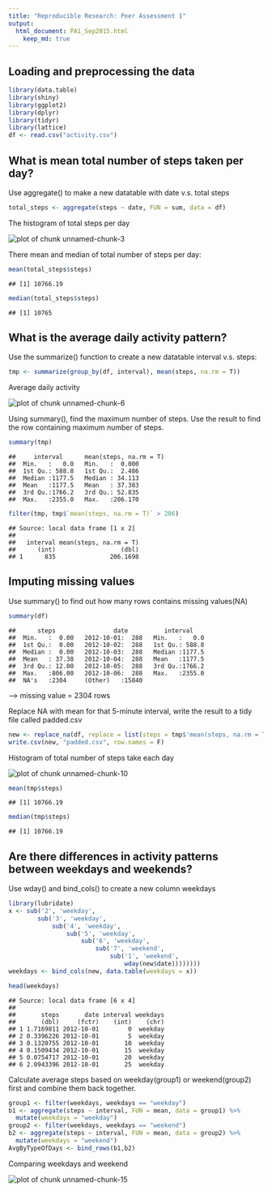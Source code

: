 ```yaml
---
title: "Reproducible Research: Peer Assessment 1"
output: 
  html_document: PA1_Sep2015.html
    keep_md: true
---
```



## Loading and preprocessing the data

```r
library(data.table)
library(shiny)
library(ggplot2)
library(dplyr)
library(tidyr)
library(lattice)
df <- read.csv("activity.csv")
```
## What is mean total number of steps taken per day?
Use aggregate() to make a new datatable with date v.s. total steps

```r
total_steps <- aggregate(steps ~ date, FUN = sum, data = df)
```

The histogram of total steps per day

![plot of chunk unnamed-chunk-3](figure/unnamed-chunk-3-1.png) 

There mean and median of total number of steps per day:

```r
mean(total_steps$steps)
```

```
## [1] 10766.19
```

```r
median(total_steps$steps)
```

```
## [1] 10765
```
## What is the average daily activity pattern?
Use the summarize() function to create a new datatable interval v.s. steps:

```r
tmp <- summarize(group_by(df, interval), mean(steps, na.rm = T))
```
Average daily activity

![plot of chunk unnamed-chunk-6](figure/unnamed-chunk-6-1.png) 

Using summary(), find the maximum number of steps. Use the result to find the row containing maximum number of steps.

```r
summary(tmp)
```

```
##     interval      mean(steps, na.rm = T)
##  Min.   :   0.0   Min.   :  0.000       
##  1st Qu.: 588.8   1st Qu.:  2.486       
##  Median :1177.5   Median : 34.113       
##  Mean   :1177.5   Mean   : 37.383       
##  3rd Qu.:1766.2   3rd Qu.: 52.835       
##  Max.   :2355.0   Max.   :206.170
```

```r
filter(tmp, tmp$`mean(steps, na.rm = T)` > 206)
```

```
## Source: local data frame [1 x 2]
## 
##   interval mean(steps, na.rm = T)
##      (int)                  (dbl)
## 1      835               206.1698
```

## Imputing missing values
Use summary() to find out how many rows contains missing values(NA)

```r
summary(df)
```

```
##      steps                date          interval     
##  Min.   :  0.00   2012-10-01:  288   Min.   :   0.0  
##  1st Qu.:  0.00   2012-10-02:  288   1st Qu.: 588.8  
##  Median :  0.00   2012-10-03:  288   Median :1177.5  
##  Mean   : 37.38   2012-10-04:  288   Mean   :1177.5  
##  3rd Qu.: 12.00   2012-10-05:  288   3rd Qu.:1766.2  
##  Max.   :806.00   2012-10-06:  288   Max.   :2355.0  
##  NA's   :2304     (Other)   :15840
```
--> missing value = 2304 rows

Replace NA with mean for that 5-minute interval, write the result to a tidy file called padded.csv


```r
new <- replace_na(df, replace = list(steps = tmp$'mean(steps, na.rm = T)'))
write.csv(new, "padded.csv", row.names = F)
```

Histogram of total number of steps take each day

![plot of chunk unnamed-chunk-10](figure/unnamed-chunk-10-1.png) 


```r
mean(tmp$steps)
```

```
## [1] 10766.19
```

```r
median(tmp$steps)
```

```
## [1] 10766.19
```
## Are there differences in activity patterns between weekdays and weekends?

Use wday() and bind_cols() to create a new column weekdays

```r
library(lubridate)
x <- sub('2', 'weekday',
        sub('3', 'weekday',
            sub('4', 'weekday',
                sub('5', 'weekday',
                    sub('6', 'weekday',
                        sub('7', 'weekend', 
                            sub('1', 'weekend',
                                wday(new$date))))))))
weekdays <- bind_cols(new, data.table(weekdays = x))
```


```r
head(weekdays)
```

```
## Source: local data frame [6 x 4]
## 
##       steps       date interval weekdays
##       (dbl)     (fctr)    (int)    (chr)
## 1 1.7169811 2012-10-01        0  weekday
## 2 0.3396226 2012-10-01        5  weekday
## 3 0.1320755 2012-10-01       10  weekday
## 4 0.1509434 2012-10-01       15  weekday
## 5 0.0754717 2012-10-01       20  weekday
## 6 2.0943396 2012-10-01       25  weekday
```

Calculate average steps based on weekday(group1) or weekend(group2) first and combine them back together.


```r
group1 <- filter(weekdays, weekdays == "weekday")
b1 <- aggregate(steps ~ interval, FUN = mean, data = group1) %>%
  mutate(weekdays = "weekday")
group2 <- filter(weekdays, weekdays == "weekend")
b2 <- aggregate(steps ~ interval, FUN = mean, data = group2) %>%
  mutate(weekdays = "weekend")
AvgByTypeOfDays <- bind_rows(b1,b2)
```

Comparing weekdays and weekend

![plot of chunk unnamed-chunk-15](figure/unnamed-chunk-15-1.png) 
